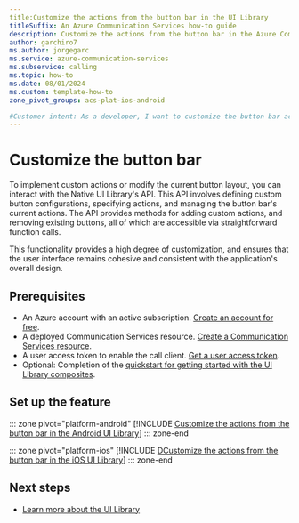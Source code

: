 ```yaml
---
title:Customize the actions from the button bar in the UI Library
titleSuffix: An Azure Communication Services how-to guide
description: Customize the actions from the button bar in the Azure Communication Services UI Library.
author: garchiro7
ms.author: jorgegarc
ms.service: azure-communication-services
ms.subservice: calling
ms.topic: how-to 
ms.date: 08/01/2024
ms.custom: template-how-to
zone_pivot_groups: acs-plat-ios-android

#Customer intent: As a developer, I want to customize the button bar actions in the UI Library.
---
```


# Customize the button bar

To implement custom actions or modify the current button layout, you can interact with the Native UI Library's API. This API involves defining custom button configurations, specifying actions, and managing the button bar's current actions. The API provides methods for adding custom actions, and removing existing buttons, all of which are accessible via straightforward function calls.

This functionality provides a high degree of customization, and ensures that the user interface remains cohesive and consistent with the application's overall design.

## Prerequisites

- An Azure account with an active subscription. [Create an account for free](https://azure.microsoft.com/free/?WT.mc_id=A261C142F).
- A deployed Communication Services resource. [Create a Communication Services resource](../../quickstarts/create-communication-resource.md).
- A user access token to enable the call client. [Get a user access token](../../quickstarts/access-tokens.md).
- Optional: Completion of the [quickstart for getting started with the UI Library composites](../../quickstarts/ui-library/get-started-composites.md).

## Set up the feature

::: zone pivot="platform-android"
[!INCLUDE [Customize the actions from the button bar in the Android UI Library](./includes/button-injection/android.md)]
::: zone-end

::: zone pivot="platform-ios"
[!INCLUDE [DCustomize the actions from the button bar in the iOS UI Library](./includes/button-injection/ios.md)]
::: zone-end

## Next steps

- [Learn more about the UI Library](../../concepts/ui-library/ui-library-overview.md)
